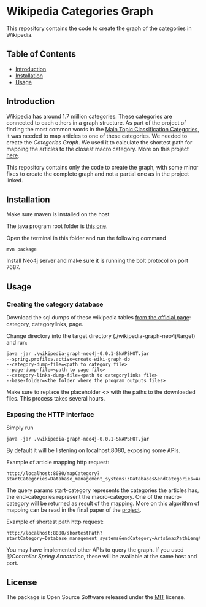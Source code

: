 # Wikipedia Categories Graph
This repository contains the code to create the graph of the categories in Wikipedia.

## Table of Contents
- [Introduction](#introduction)
- [Installation](#installation)
- [Usage](#usage)

## Introduction

Wikipedia has around 1.7 million categories.
These categories are connected to each others in a graph structure. As part of the project of finding the most common words in the [Main Topic Classification Categories](https://en.wikipedia.org/wiki/Category:Main_topic_classifications), it was needed to map articles to one of these categories. We needed to create the _Categories Graph_. We used it to calculate the shortest path for mapping the articles to the closest macro category. More on this project [here](https://github.com/cenh/Wikipedia-Heavy-Hitters/).

This repository contains only the code to create the graph, with some minor fixes to create the complete graph and not a partial one as in the project linked.

## Installation

Make sure maven is installed on the host


The java program root folder is [this one](./wikipedia-graph-neo4j/).

Open the terminal in this folder and run the following command
    
    mvn package

Install Neo4j server and make sure it is running the bolt protocol on port 7687.

## Usage

### Creating the category database

Download the sql dumps of these wikipedia tables [from the official page](https://dumps.wikimedia.org/enwiki/): category, categorylinks, page.

Change directory into the target directory (./wikipedia-graph-neo4j/target) and run:

    java -jar .\wikipedia-graph-neo4j-0.0.1-SNAPSHOT.jar 
    --spring.profiles.active=create-wiki-graph-db 
    --category-dump-file=<path to category file> 
    --page-dump-file=<path to page file>
    --category-links-dump-file=<path to categorylinks file>
    --base-folder=<the folder where the program outputs files>

Make sure to replace the placeholder <> with the paths to the downloaded files.
This process takes several hours.

### Exposing the HTTP interface

Simply run

    java -jar .\wikipedia-graph-neo4j-0.0.1-SNAPSHOT.jar

By default it will be listening on localhost:8080, exposing some APIs.

Example of article mapping http request:

    http://localhost:8080/mapCategory?startCategories=Database_management_systems::Databases&endCategories=Arts::Geography::Technology::Science::People::World

The query params start-category represents the categories the articles has, the end-categories represent the macro-category. One of the macro-category will be returned as result of the mapping. More on this algorithm of mapping can be read in the final paper of the [project](https://github.com/cenh/Wikipedia-Heavy-Hitters/).

Example of shortest path http request:

    http://localhost:8080/shortestPath?startCategory=Database_management_systems&endCategory=Arts&maxPathLength=10

You may have implemented other APIs to query the graph. If you used _@Controller Spring Annotation_, these will be available at the same host and port.

## License
The package is Open Source Software released under the [MIT](LICENSE) license.
